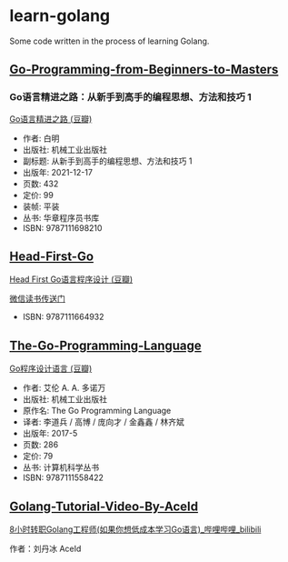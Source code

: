 # learn-golang

Some code written in the process of learning Golang.

## [Go-Programming-from-Beginners-to-Masters](Go-Programming-from-Beginners-to-Masters)

### Go语言精进之路：从新手到高手的编程思想、方法和技巧 1

[Go语言精进之路 \(豆瓣\)](https://book.douban.com/subject/35720728/)

- 作者: 白明
- 出版社: 机械工业出版社
- 副标题: 从新手到高手的编程思想、方法和技巧 1
- 出版年: 2021-12-17
- 页数: 432
- 定价: 99
- 装帧: 平装
- 丛书: 华章程序员书库
- ISBN: 9787111698210

## [Head-First-Go](Head-First-Go)

[Head First Go语言程序设计 \(豆瓣\)](https://book.douban.com/subject/35237045/)

[微信读书传送门](https://weread.qq.com/web/bookDetail/cc0329f0720867eecc0f00a)

- ISBN: 9787111664932

## [The-Go-Programming-Language](The-Go-Programming-Language)

[Go程序设计语言 \(豆瓣\)](https://book.douban.com/subject/27044219/)

- 作者: 艾伦 A. A. 多诺万
- 出版社: 机械工业出版社
- 原作名: The Go Programming Language
- 译者: 李道兵 / 高博 / 庞向才 / 金鑫鑫 / 林齐斌
- 出版年: 2017-5
- 页数: 286
- 定价: 79
- 丛书: 计算机科学丛书
- ISBN: 9787111558422

## [Golang-Tutorial-Video-By-AceId](Golang-Tutorial-Video-By-AceId)

[8小时转职Golang工程师\(如果你想低成本学习Go语言\)\_哔哩哔哩\_bilibili](https://www.bilibili.com/video/BV1gf4y1r79E)

作者：刘丹冰 AceId
